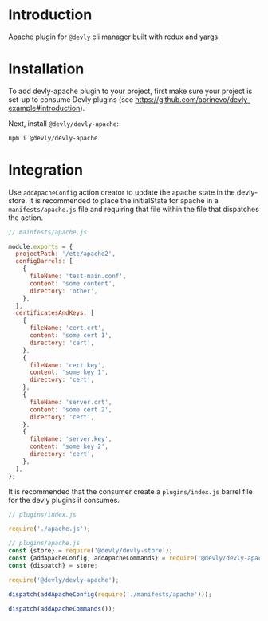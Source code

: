 # Introduction

Apache plugin for `@devly` cli manager built with redux and yargs.

# Installation

To add devly-apache plugin to your project, first make sure your project is set-up to consume Devly plugins (see https://github.com/aorinevo/devly-example#introduction).


Next, install `@devly/devly-apache`:

```bash
npm i @devly/devly-apache
```

# Integration

Use `addApacheConfig` action creator to update the apache state in the devly-store.  It is recommended to place the initialState for apache in a `manifests/apache.js` file and requiring that file within the file that dispatches the action.

```js
// mainfests/apache.js

module.exports = {
  projectPath: '/etc/apache2',
  configBarrels: [
    {
      fileName: 'test-main.conf',
      content: 'some content',
      directory: 'other',
    },
  ],
  certificatesAndKeys: [
    {
      fileName: 'cert.crt',
      content: 'some cert 1',
      directory: 'cert',
    },
    {
      fileName: 'cert.key',
      content: 'some key 1',
      directory: 'cert',
    },
    {
      fileName: 'server.crt',
      content: 'some cert 2',
      directory: 'cert',
    },
    {
      fileName: 'server.key',
      content: 'some key 2',
      directory: 'cert',
    },
  ],
};
```

It is recommended that the consumer create a `plugins/index.js` barrel file for the devly plugins it consumes.

```js
// plugins/index.js

require('./apache.js');

// plugins/apache.js
const {store} = require('@devly/devly-store');
const {addApacheConfig, addApacheCommands} = require('@devly/devly-apache/actions');
const {dispatch} = store;

require('@devly/devly-apache');

dispatch(addApacheConfig(require('./manifests/apache')));

dispatch(addApacheCommands());
```
